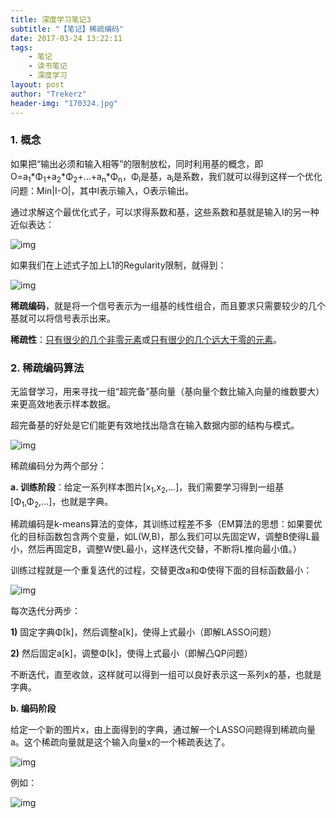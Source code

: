 ```yaml
---
title: 深度学习笔记3
subtitle: "【笔记】稀疏编码"
date: 2017-03-24 13:22:11
tags: 
	- 笔记
	- 读书笔记
	- 深度学习
layout: post
author: "Trekerz"
header-img: "170324.jpg"
---
```




### **1.    概念**

如果把“输出必须和输入相等”的限制放松，同时利用基的概念，即O=a<sub>1</sub>\*Φ<sub>1</sub>+a<sub>2</sub>\*Φ<sub>2</sub>+...+a<sub>n</sub>\*Φ<sub>n</sub>，Φ<sub>i</sub>是基，a<sub>i</sub>是系数，我们就可以得到这样一个优化问题：Min|I-O|，其中I表示输入，O表示输出。

通过求解这个最优化式子，可以求得系数和基，这些系数和基就是输入I的另一种近似表达：

![img](1.png)

如果我们在上述式子加上L1的Regularity限制，就得到：

![img](2.png)

 

**稀疏编码**，就是将一个信号表示为一组基的线性组合，而且要求只需要较少的几个基就可以将信号表示出来。

**稀疏性**：<u>只有很少的几个非零元素</u>或<u>只有很少的几个远大于零的元素</u>。

### **2.    稀疏编码算法**

无监督学习，用来寻找一组“超完备”基向量（基向量个数比输入向量的维数要大）来更高效地表示样本数据。

超完备基的好处是它们能更有效地找出隐含在输入数据内部的结构与模式。

![img](3.png)

稀疏编码分为两个部分：

**a.    训练阶段**：给定一系列样本图片[x<sub>1</sub>,x<sub>2</sub>,...]，我们需要学习得到一组基[Φ<sub>1</sub>,Φ<sub>2</sub>,...]，也就是字典。

​         稀疏编码是k-means算法的变体，其训练过程差不多（EM算法的思想：如果要优化的目标函数包含两个变量，如L(W,B)，那么我们可以先固定W，调整B使得L最小，然后再固定B，调整W使L最小，这样迭代交替，不断将L推向最小值。）

训练过程就是一个重复迭代的过程，交替更改a和Φ使得下面的目标函数最小：

![img](4.png)

每次迭代分两步：

**1)**     固定字典Φ[k]，然后调整a[k]，使得上式最小（即解LASSO问题）

**2)**     然后固定a[k]，调整Φ[k]，使得上式最小（即解凸QP问题）

​         不断迭代，直至收敛，这样就可以得到一组可以良好表示这一系列x的基，也就是字典。

**b.    编码阶段**

给定一个新的图片x，由上面得到的字典，通过解一个LASSO问题得到稀疏向量a。这个稀疏向量就是这个输入向量x的一个稀疏表达了。

![img](5.png)

例如：

![img](6.png)

<br/>

<br/>

 